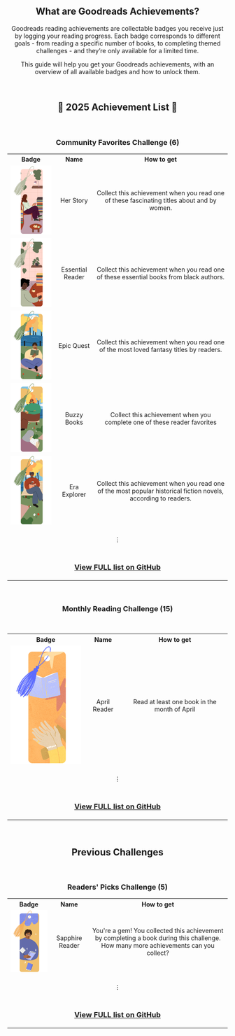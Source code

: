 <div align="center">
<h2>What are Goodreads Achievements?</h2>
<p>Goodreads reading achievements are collectable badges you receive just by logging your reading progress. Each badge corresponds to different goals - from reading a specific number of books, to completing themed challenges - and they’re only available for a limited time.
</p>
<p>
This guide will help you get your Goodreads achievements, with an overview of all available badges and how to unlock them.
</p>

<br>

<h2>📃 2025 Achievement List 📃</h2>
<br>

<h3>Community Favorites Challenge (6)</h3>

<table>
<tr align="center" valign="middle">
  <th>Badge</th>
  <th>Name</th>
  <th>How to get</th>
</tr>
<tr align="center" valign="middle">
  <td><img src="Media/Badges/Her-Story/her-story.webp" alt="Badge of a person reading a book with a stack of books in the background and a small table in the foreground with a mug of coffee and a green apple on it" title="Her Story" width="200"/></td>
  <td>Her Story</td>
  <td>Collect this achievement when you read one of these fascinating titles about and by women.</td>
</tr>
<tr align="center" valign="middle">
  <td><img src="Media/Badges/Essential-Reader/essential-reader.webp" alt="An illustration of a person holding a closed book on the top of a large table also containing a hot cup of coffee and a stack of books, with plants in the background" title="Essential Reader" width="200"/></td>
  <td>Essential Reader</td>
  <td>Collect this achievement when you read one of these essential books from black authors.</td>
</tr>
<tr align="center" valign="middle">
  <td><img src="Media/Badges/Epic-Quest/epic-quest.webp" alt="A person reading a book outside on a blanket, with red and white flowers in the foreground, and a river in the background with yellow and orange trees" title="Epic Quest" width="200"/></td>
  <td>Epic Quest</td>
  <td>Collect this achievement when you read one of the most loved fantasy titles by readers.</td>
</tr>
<tr align="center" valign="middle">
  <td><img src="Media/Badges/Buzzy-Books/buzzy-books.webp" alt="A drawing of two people enjoying the outdoors by a body of water. One person is holing a cup of coffee and looking towards the camera with sunglasses, the other person is facing away from the camera and from over their shoulder we can see they are reading a book" title="Buzzy Books" width="200"/></td>
  <td>Buzzy Books</td>
  <td>Collect this achievement when you complete one of these reader favorites</td>
</tr>
<tr align="center" valign="middle">
  <td><img src="Media/Badges/Era-Explorer/era-explorer.webp" alt="A person wearing red sunglasses is sitting on a park bench reading a book while holding a mug of coffee. There are flowers growing around their feet, and in the background is a body of water and yellow/orange trees" title="Era Explorer" width="200"/></td>
  <td>Era Explorer</td>
  <td>Collect this achievement when you read one of the most popular historical fiction novels, according to readers.</td>
</tr>
<tr align="center" height="50px" valign="middle">
  <td colspan="3"><br>⋮<br><br></td>
</tr>
<tr align="center" valign="middle">
  <td colspan="3"><h3><a href="{{ site.github.repository_url }}" title="View FULL list on GitHub">View FULL list on GitHub</a></h3></td>
</tr>
</table>


<br>

  <h3>Monthly Reading Challenge (15)</h3>
<br>

<table>
<tr align="center" valign="center">
  <th>Badge</th>
  <th>Name</th>
  <th>How to get</th>
</tr>
<tr align="center" valign="center">
  <td><img src="Media/Badges/April/april.webp" alt="A bookmark illustration with a person's hands reaching up for a floating book. The arms are adorned with a yellow shirt, pearl bracelet, and a pinky ring. The floating book is blue, and there are some star shaped patterns in the background of the image which is mostly orange" title="April Reader" width="200"/></td>
  <td>April Reader</td>
  <td>Read at least one book in the month of April</td>
</tr>
<tr align="center" height="50px" valign="center">
  <td colspan="3"><br>⋮<br><br></td>
</tr>
<tr align="center" valign="center">
  <td colspan="3"><h3><a href="{{ site.github.repository_url }}" title="View FULL list on GitHub">View FULL list on GitHub</a></h3></td>
</tr>
</table>

<br>

<h2>Previous Challenges</h2>
<br>
<h3>Readers' Picks Challenge (5)</h3>

<table>
<tr align="center" valign="center" valign="center">
  <th>Badge</th>
  <th>Name</th>
  <th>How to get</th>
</tr>
<tr align="center" valign="center">
  <td><img src="Media/Badges/Sapphire-Reader/sapphire-reader.webp" alt="A person wearing glasses and a blue sweater is holding a book in their hand and also a newspaper under one of their arms. The graphic also shows another book floating in front of them, with a background pattern of blue and orange" title="Sapphire Reader" width="200"/></td>
  <td>Sapphire Reader</td>
  <td>You're a gem! You collected this achievement by completing a book during this challenge. How many more achievements can you collect?</td>
</tr>
<tr align="center" height="50px" valign="center">
  <td colspan="3"><br>⋮<br><br></td>
</tr>
<tr align="center" valign="center">
  <td colspan="3"><h3><a href="{{ site.github.repository_url }}" title="View FULL list on GitHub">View FULL list on GitHub</a></h3></td>
</tr>
</table>

</div>
